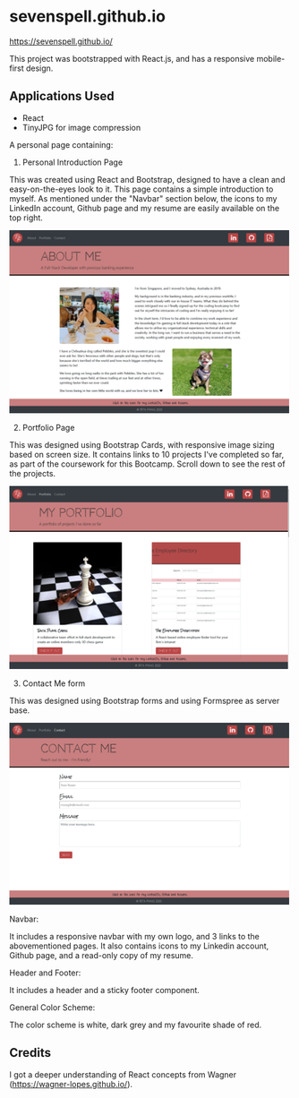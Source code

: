 # sevenspell.github.io
https://sevenspell.github.io/

This project was bootstrapped with React.js, and has a responsive mobile-first design.

## Applications Used
+ React
+ TinyJPG for image compression

A personal page containing:

1) Personal Introduction Page

This was created using React and Bootstrap, designed to have a clean and easy-on-the-eyes look to it. This page contains a simple introduction to myself. As mentioned under the "Navbar" section below, the icons to my LinkedIn account, Github page and my resume are easily available on the top right.

<img src="Screenshot1.png" width= "500" >


2) Portfolio Page

This was designed using Bootstrap Cards, with responsive image sizing based on screen size. It contains links to 10 projects I've completed so far, as part of the coursework for this Bootcamp. Scroll down to see the rest of the projects.

<img src="Screenshot2.png" width= "500" >


3) Contact Me form

This was designed using Bootstrap forms and using Formspree as server base.

<img src="Screenshot3.png" width= "500" >

Navbar:

It includes a responsive navbar with my own logo, and 3 links to the abovementioned pages. It also contains icons to my Linkedin account, Github page, and a read-only copy of my resume.

Header and Footer:

It includes a header and a sticky footer component.

General Color Scheme:

The color scheme is white, dark grey and my favourite shade of red.

## Credits

I got a deeper understanding of React concepts from Wagner (https://wagner-lopes.github.io/).
